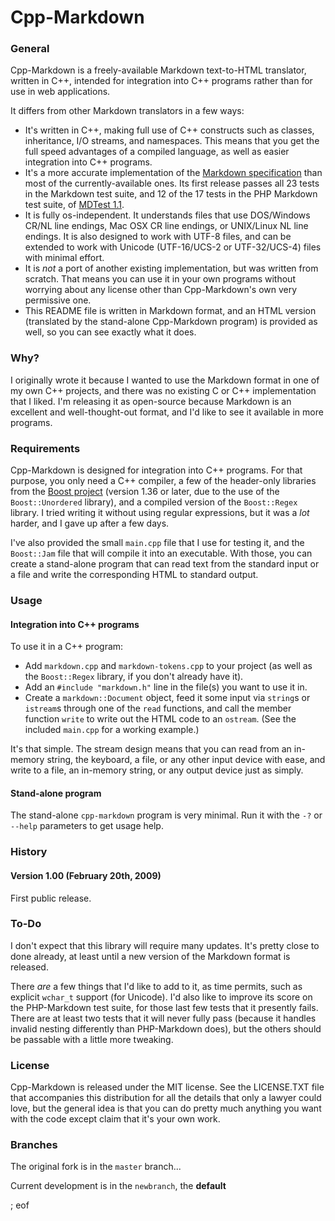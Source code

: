 
# Cpp-Markdown

### General
Cpp-Markdown is a freely-available Markdown text-to-HTML translator, written in C++, intended for integration into C++ programs rather than for use in web applications.    

It differs from other Markdown translators in a few ways:
  - It's written in C++, making full use of C++ constructs such as classes, inheritance, I/O streams, and namespaces. This means that you get the full speed advantages of a compiled language, as well as easier integration into C++ programs.    
  - It's a more accurate implementation of the [Markdown specification](http://daringfireball.net/projects/markdown/syntax) than most of the currently-available ones. Its first release passes all 23 tests in the Markdown test suite, and 12 of the 17 tests in the PHP Markdown test suite, of [MDTest 1.1](http://six.pairlist.net/pipermail/markdown-discuss/2007-September/000815.html).    
  - It is fully os-independent. It understands files that use DOS/Windows CR/NL line endings, Mac OSX CR line endings, or UNIX/Linux NL line endings. It is also designed to work with UTF-8 files, and can be extended to work with Unicode (UTF-16/UCS-2 or UTF-32/UCS-4) files with minimal effort.    
  - It is *not* a port of another existing implementation, but was written from scratch. That means you can use it in your own programs without worrying about any license other than Cpp-Markdown's own very permissive one.    
  - This README file is written in Markdown format, and an HTML version (translated by the stand-alone Cpp-Markdown program) is provided as well, so you can see exactly what it does.    
     
### Why?
I originally wrote it because I wanted to use the Markdown format in one of my own C++ projects, and there was no existing C or C++ implementation that I liked. I'm releasing it as open-source because Markdown is an excellent and well-thought-out format, and I'd like to see it available in more programs.

### Requirements
Cpp-Markdown is designed for integration into C++ programs. For that purpose, you only need a C++ compiler, a few of the header-only libraries from the [Boost project](http://www.boost.org/) (version 1.36 or later, due to the use of the `Boost::Unordered` library), and a compiled version of the `Boost::Regex` library. I tried writing it without using regular expressions, but it was a *lot* harder, and I gave up after a few days.    
    
I've also provided the small `main.cpp` file that I use for testing it, and the `Boost::Jam` file that will compile it into an executable. With those, you can create a stand-alone program that can read text from the standard input or a file and write the corresponding HTML to standard output.    
    
### Usage
#### Integration into C++ programs
To use it in a C++ program:
  - Add `markdown.cpp` and `markdown-tokens.cpp` to your project (as well as the `Boost::Regex` library, if you don't already have it).    
  - Add an `#include "markdown.h"` line in the file(s) you want to use it in.    
  - Create a `markdown::Document` object, feed it some input via `string`s or  `istream`s through one of the `read` functions, and call the member function `write` to write out the HTML code to an `ostream`. (See the included `main.cpp` for a working example.)    
    
It's that simple. The stream design means that you can read from an in-memory string, the keyboard, a file, or any other input device with ease, and write to a file, an in-memory string, or any output device just as simply.    
    
#### Stand-alone program
The stand-alone `cpp-markdown` program is very minimal. Run it with the `-?` or `--help` parameters to get usage help.    
    
### History
#### Version 1.00 (February 20th, 2009)
First public release.    
    
### To-Do
I don't expect that this library will require many updates. It's pretty close to done already, at least until a new version of the Markdown format is released.    
    
There *are* a few things that I'd like to add to it, as time permits, such as explicit `wchar_t` support (for Unicode). I'd also like to improve its score on the PHP-Markdown test suite, for those last few tests that it presently fails. There are at least two tests that it will never fully pass (because it handles invalid nesting differently than PHP-Markdown does), but the others should be passable with a little more tweaking.    
    
### License
Cpp-Markdown is released under the MIT license. See the LICENSE.TXT file that accompanies this distribution for all the details that only a lawyer could love, but the general idea is that you can do pretty much anything you want with the code except claim that it's your own work.

### Branches

The original fork is in the `master` branch...

Current development is in the `newbranch`, the **default**

; eof
